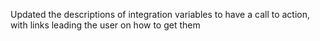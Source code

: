 Updated the descriptions of integration variables to have a call to action, with links leading the user on how to get them